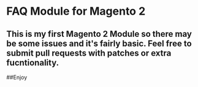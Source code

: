 # FAQ Module for Magento 2

## This is my first Magento 2 Module so there may be some issues and it's fairly basic. Feel free to submit pull requests with patches or extra fucntionality.

##Enjoy
